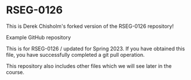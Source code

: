 # RSEG-0126

This is Derek Chisholm's forked version of the RSEG-0126 repository!

Example GitHub repository

This is for RSEG-0126 / updated for Spring 2023. If you have obtained
this file, you have successfully completed a git pull
operation.

This repository also includes other files which we will see later in the course.
